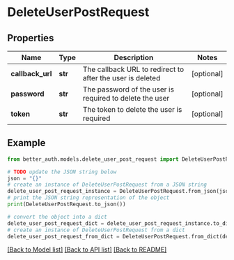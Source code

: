 # DeleteUserPostRequest


## Properties

Name | Type | Description | Notes
------------ | ------------- | ------------- | -------------
**callback_url** | **str** | The callback URL to redirect to after the user is deleted | [optional] 
**password** | **str** | The password of the user is required to delete the user | [optional] 
**token** | **str** | The token to delete the user is required | [optional] 

## Example

```python
from better_auth.models.delete_user_post_request import DeleteUserPostRequest

# TODO update the JSON string below
json = "{}"
# create an instance of DeleteUserPostRequest from a JSON string
delete_user_post_request_instance = DeleteUserPostRequest.from_json(json)
# print the JSON string representation of the object
print(DeleteUserPostRequest.to_json())

# convert the object into a dict
delete_user_post_request_dict = delete_user_post_request_instance.to_dict()
# create an instance of DeleteUserPostRequest from a dict
delete_user_post_request_from_dict = DeleteUserPostRequest.from_dict(delete_user_post_request_dict)
```
[[Back to Model list]](../README.md#documentation-for-models) [[Back to API list]](../README.md#documentation-for-api-endpoints) [[Back to README]](../README.md)



